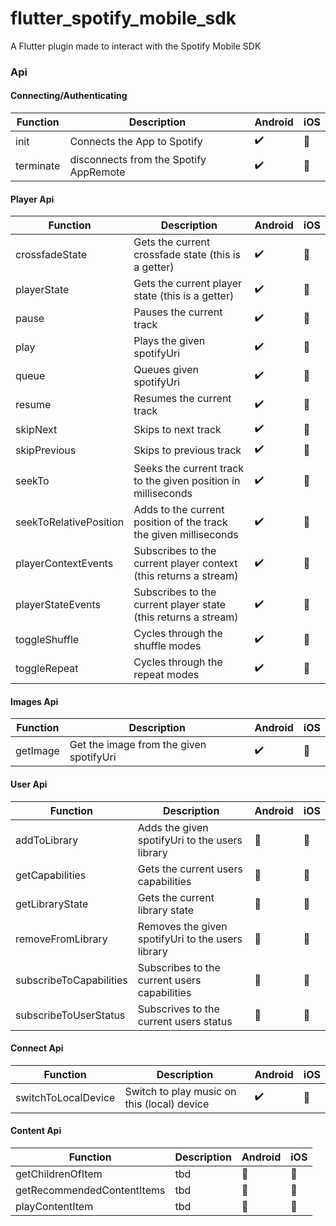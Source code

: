 # flutter_spotify_mobile_sdk

A Flutter plugin made to interact with the Spotify Mobile SDK

### Api

#### Connecting/Authenticating

| Function  | Description                            | Android            | iOS                   |
| --------- | -------------------------------------- | ------------------ | --------------------- |
| init      | Connects the App to Spotify            | :heavy_check_mark: | :construction_worker: |
| terminate | disconnects from the Spotify AppRemote | :heavy_check_mark: | :construction_worker: |

#### Player Api

| Function               | Description                                                      | Android            | iOS                   |
| ---------------------- | ---------------------------------------------------------------- | ------------------ | --------------------- |
| crossfadeState         | Gets the current crossfade state (this is a getter)              | :heavy_check_mark: | :construction_worker: |
| playerState            | Gets the current player state (this is a getter)                 | :heavy_check_mark: | :construction_worker: |
| pause                  | Pauses the current track                                         | :heavy_check_mark: | :construction_worker: |
| play                   | Plays the given spotifyUri                                       | :heavy_check_mark: | :construction_worker: |
| queue                  | Queues given spotifyUri                                          | :heavy_check_mark: | :construction_worker: |
| resume                 | Resumes the current track                                        | :heavy_check_mark: | :construction_worker: |
| skipNext               | Skips to next track                                              | :heavy_check_mark: | :construction_worker: |
| skipPrevious           | Skips to previous track                                          | :heavy_check_mark: | :construction_worker: |
| seekTo                 | Seeks the current track to the given position in milliseconds    | :heavy_check_mark: | :construction_worker: |
| seekToRelativePosition | Adds to the current position of the track the given milliseconds | :heavy_check_mark: | :construction_worker: |
| playerContextEvents    | Subscribes to the current player context (this returns a stream) | :heavy_check_mark: | :construction_worker: |
| playerStateEvents      | Subscribes to the current player state (this returns a stream)   | :heavy_check_mark: | :construction_worker: |
| toggleShuffle          | Cycles through the shuffle modes                                 | :heavy_check_mark: | :construction_worker: |
| toggleRepeat           | Cycles through the repeat modes                                  | :heavy_check_mark: | :construction_worker: |

#### Images Api

| Function | Description                             | Android            | iOS                   |
| -------- | --------------------------------------- | ------------------ | --------------------- |
| getImage | Get the image from the given spotifyUri | :heavy_check_mark: | :construction_worker: |

#### User Api

| Function                | Description                                       | Android               | iOS                   |
| ----------------------- | ------------------------------------------------- | --------------------- | --------------------- |
| addToLibrary            | Adds the given spotifyUri to the users library    | :construction_worker: | :construction_worker: |
| getCapabilities         | Gets the current users capabilities               | :construction_worker: | :construction_worker: |
| getLibraryState         | Gets the current library state                    | :construction_worker: | :construction_worker: |
| removeFromLibrary       | Removes the given spotifyUri to the users library | :construction_worker: | :construction_worker: |
| subscribeToCapabilities | Subscribes to the current users capabilities      | :construction_worker: | :construction_worker: |
| subscribeToUserStatus   | Subscrives to the current users status            | :construction_worker: | :construction_worker: |

#### Connect Api

| Function            | Description                                 | Android            | iOS                   |
| ------------------- | ------------------------------------------- | ------------------ | --------------------- |
| switchToLocalDevice | Switch to play music on this (local) device | :heavy_check_mark: | :construction_worker: |

#### Content Api

| Function                   | Description | Android               | iOS                   |
| -------------------------- | ----------- | --------------------- | --------------------- |
| getChildrenOfItem          | tbd         | :construction_worker: | :construction_worker: |
| getRecommendedContentItems | tbd         | :construction_worker: | :construction_worker: |
| playContentItem            | tbd         | :construction_worker: | :construction_worker: |

